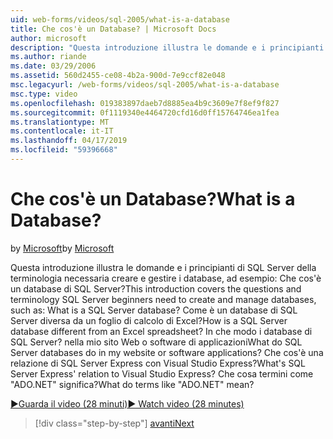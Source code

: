 ```yaml
---
uid: web-forms/videos/sql-2005/what-is-a-database
title: Che cos'è un Database? | Microsoft Docs
author: microsoft
description: "Questa introduzione illustra le domande e i principianti di SQL Server della terminologia necessaria creare e gestire i database, ad esempio: Che cos'è un database di SQL Server? Come..."
ms.author: riande
ms.date: 03/29/2006
ms.assetid: 560d2455-ce08-4b2a-900d-7e9ccf82e048
msc.legacyurl: /web-forms/videos/sql-2005/what-is-a-database
msc.type: video
ms.openlocfilehash: 019383897daeb7d8885ea4b9c3609e7f8ef9f827
ms.sourcegitcommit: 0f1119340e4464720cfd16d0ff15764746ea1fea
ms.translationtype: MT
ms.contentlocale: it-IT
ms.lasthandoff: 04/17/2019
ms.locfileid: "59396668"
---
```

# <a name="what-is-a-database"></a><span data-ttu-id="459c6-105">Che cos'è un Database?</span><span class="sxs-lookup"><span data-stu-id="459c6-105">What is a Database?</span></span>

<span data-ttu-id="459c6-106">by [Microsoft](https://github.com/microsoft)</span><span class="sxs-lookup"><span data-stu-id="459c6-106">by [Microsoft](https://github.com/microsoft)</span></span>

<span data-ttu-id="459c6-107">Questa introduzione illustra le domande e i principianti di SQL Server della terminologia necessaria creare e gestire i database, ad esempio: Che cos'è un database di SQL Server?</span><span class="sxs-lookup"><span data-stu-id="459c6-107">This introduction covers the questions and terminology SQL Server beginners need to create and manage databases, such as: What is a SQL Server database?</span></span> <span data-ttu-id="459c6-108">Come è un database di SQL Server diversa da un foglio di calcolo di Excel?</span><span class="sxs-lookup"><span data-stu-id="459c6-108">How is a SQL Server database different from an Excel spreadsheet?</span></span> <span data-ttu-id="459c6-109">In che modo i database di SQL Server? nella mio sito Web o software di applicazioni</span><span class="sxs-lookup"><span data-stu-id="459c6-109">What do SQL Server databases do in my website or software applications?</span></span> <span data-ttu-id="459c6-110">Che cos'è una relazione di SQL Server Express con Visual Studio Express?</span><span class="sxs-lookup"><span data-stu-id="459c6-110">What's SQL Server Express' relation to Visual Studio Express?</span></span> <span data-ttu-id="459c6-111">Che cosa termini come "ADO.NET" significa?</span><span class="sxs-lookup"><span data-stu-id="459c6-111">What do terms like "ADO.NET" mean?</span></span>

[<span data-ttu-id="459c6-112">&#9654;Guarda il video (28 minuti)</span><span class="sxs-lookup"><span data-stu-id="459c6-112">&#9654; Watch video (28 minutes)</span></span>](https://channel9.msdn.com/Blogs/ASP-NET-Site-Videos/what-is-a-database)

> [!div class="step-by-step"]
> [<span data-ttu-id="459c6-113">avanti</span><span class="sxs-lookup"><span data-stu-id="459c6-113">Next</span></span>](understanding-database-tables-and-records.md)

